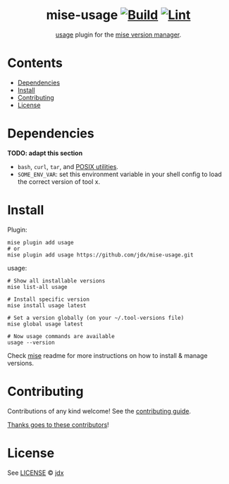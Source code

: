 <div align="center">

# mise-usage [![Build](https://github.com/jdx/mise-usage/actions/workflows/build.yml/badge.svg)](https://github.com/jdx/mise-usage/actions/workflows/build.yml) [![Lint](https://github.com/jdx/mise-usage/actions/workflows/lint.yml/badge.svg)](https://github.com/jdx/mise-usage/actions/workflows/lint.yml)

[usage](https://usage.jdx.dev) plugin for the [mise version manager](https://mise.jdx.dev).

</div>

# Contents

- [Dependencies](#dependencies)
- [Install](#install)
- [Contributing](#contributing)
- [License](#license)

# Dependencies

**TODO: adapt this section**

- `bash`, `curl`, `tar`, and [POSIX utilities](https://pubs.opengroup.org/onlinepubs/9699919799/idx/utilities.html).
- `SOME_ENV_VAR`: set this environment variable in your shell config to load the correct version of tool x.

# Install

Plugin:

```shell
mise plugin add usage
# or
mise plugin add usage https://github.com/jdx/mise-usage.git
```

usage:

```shell
# Show all installable versions
mise list-all usage

# Install specific version
mise install usage latest

# Set a version globally (on your ~/.tool-versions file)
mise global usage latest

# Now usage commands are available
usage --version
```

Check [mise](https://github.com/mise-vm/mise) readme for more instructions on how to
install & manage versions.

# Contributing

Contributions of any kind welcome! See the [contributing guide](contributing.md).

[Thanks goes to these contributors](https://github.com/jdx/mise-usage/graphs/contributors)!

# License

See [LICENSE](LICENSE) © [jdx](https://github.com/jdx/)
